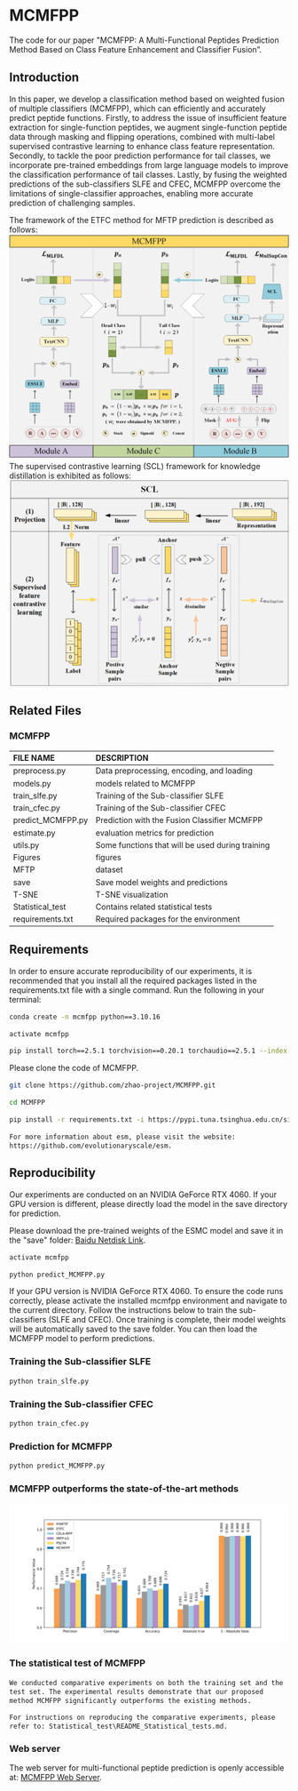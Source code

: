 # MCMFPP  
The code for our paper "MCMFPP: A Multi-Functional Peptides Prediction Method Based on Class Feature Enhancement and Classifier Fusion”.   

## Introduction
In this paper, we develop a classification method based on weighted fusion of multiple classifiers (MCMFPP), which can efficiently and accurately predict peptide functions. Firstly, to address the issue of insufficient feature extraction for single-function peptides, we augment single-function peptide data through masking and flipping operations, combined with multi-label supervised contrastive learning to enhance class feature representation. Secondly, to tackle the poor prediction performance for tail classes, we incorporate pre-trained embeddings from large language models to improve the classification performance of tail classes. Lastly, by fusing the weighted predictions of the sub-classifiers SLFE and CFEC, MCMFPP overcome the limitations of single-classifier approaches, enabling more accurate prediction of challenging samples. 

The framework of the ETFC method for MFTP prediction is described as follows:
![img.png](Figures/mcmfpp_framework.png)
The supervised contrastive learning (SCL)  framework for knowledge distillation is exhibited as follows:
![img.png](Figures/scl_framework.png)

## Related Files
### MCMFPP

| FILE NAME         | DESCRIPTION                                      |
|:------------------|:-------------------------------------------------|
| preprocess.py     | Data preprocessing, encoding, and loading        |
| models.py         | models related to MCMFPP                         |
| train_slfe.py     | Training of the Sub-classifier SLFE              |
| train_cfec.py     | Training of the Sub-classifier CFEC              |
| predict_MCMFPP.py | Prediction with the Fusion Classifier MCMFPP     |
| estimate.py       | evaluation metrics for prediction                |
| utils.py          | Some functions that will be used during training |
| Figures           | figures                                          |
| MFTP              | dataset                                          |
| save              | Save model weights and predictions               |
| T-SNE             | T-SNE visualization                              |
| Statistical_test  | Contains related statistical tests               |
| requirements.txt  | Required packages for the environment            |

## Requirements
In order to ensure accurate reproducibility of our experiments, it is recommended that you install all the required packages listed in the requirements.txt file with a single command. Run the following in your terminal:
```bash
conda create -n mcmfpp python==3.10.16
```
```bash
activate mcmfpp
```
```bash
pip install torch==2.5.1 torchvision==0.20.1 torchaudio==2.5.1 --index-url https://download.pytorch.org/whl/cu124
```
Please clone the code of MCMFPP.
```bash
git clone https://github.com/zhao-project/MCMFPP.git
```
```bash
cd MCMFPP
```
```bash
pip install -r requirements.txt -i https://pypi.tuna.tsinghua.edu.cn/simple
```

```
For more information about esm, please visit the website: 
https://github.com/evolutionaryscale/esm.
```
## Reproducibility   
Our experiments are conducted on an NVIDIA GeForce RTX 4060. If your GPU version is different, please directly load the model in the save directory for prediction.

Please download the pre-trained weights of the ESMC model and save it in the "save" folder:
[Baidu Netdisk Link](https://pan.baidu.com/s/1CUSiMjQ-zN593oUsck-D7w?pwd=0000).
```bash
activate mcmfpp
```
```bash
python predict_MCMFPP.py
```

If your GPU version is NVIDIA GeForce RTX 4060. To ensure the code runs correctly, please activate the installed mcmfpp environment and navigate to the current directory. Follow the instructions below to train the sub-classifiers (SLFE and CFEC). Once training is complete, their model weights will be automatically saved to the save folder. You can then load the MCMFPP model to perform predictions.
### Training the Sub-classifier SLFE
```bash
python train_slfe.py
```

### Training the Sub-classifier CFEC
```bash
python train_cfec.py
```

### Prediction for MCMFPP
```bash
python predict_MCMFPP.py
```

### MCMFPP outperforms the state-of-the-art methods  
![img.png](Figures/model_evaluation.jpg)

### The statistical test of MCMFPP
```
We conducted comparative experiments on both the training set and the test set. The experimental results demonstrate that our proposed method MCMFPP significantly outperforms the existing methods.
```
```
For instructions on reproducing the comparative experiments, please refer to: Statistical_test\README_Statistical_tests.md.
```

### Web server
The web server for multi-functional peptide prediction is openly accessible at:
[MCMFPP Web Server](https://modelscope.cn/studios/zztzjt/Web-MCMFPP).
